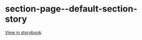 # section-page--default-section-story

[View in storybook](https://raw.githack.com/Independent-Digital-News-and-Media-Ltd/indy100-pwamp-sb/PR-312-sb/index.html?path=/story/section-page--default-section-story)